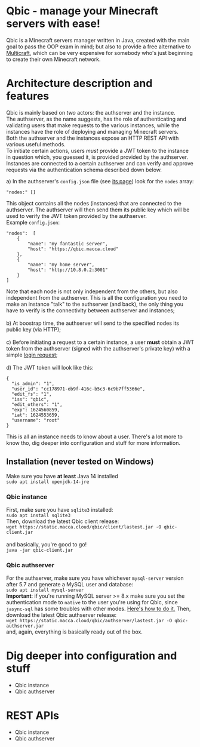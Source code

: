 # Qbic - manage your Minecraft servers with ease!
Qbic is a Minecraft servers manager written in Java, created with the main goal to pass the OOP exam in mind; but also to provide a free alternative to [Multicraft](https://multicraft.org), which can be very expensive for somebody who's just beginning to create their own Minecraft network.



# Architecture description and features
Qbic is mainly based on *two* actors: the authserver and the instance.<br>
The authserver, as the name suggests, has the role of authenticating and validating users that make requests to the various instances, while the instances have the role of deploying and managing Minecraft servers.<br>
Both the authserver and the instances expose an HTTP REST API with various useful methods.
<br>
To initiate certain actions, users *must* provide a JWT token to the instance in question which, you guessed it, is provided provided by the authserver.
<br>
Instances are connected to a certain authserver and can verify and approve requests via the authentication schema described down below.

a) In the authserver's `config.json` file (see [its page](https://github.com/lugli-maccaferri/qbic-demo/tree/main/authserver)) look for the `nodes` array:<br>
```
"nodes:" []
```
This object contains all the nodes (instances) that are connected to the authserver. The authserver will then send them its public key which will be used to verify the JWT token provided by the authserver.<br>
Example `config.json`:
```
"nodes":  [  
	{  
		"name": "my fantastic server",  
		"host": "https://qbic.macca.cloud"  
	},  
	{  
		"name": "my home server",  
		"host": "http://10.8.0.2:3001"  
	}  
]
```
Note that each node is not only independent from the others, but also independent from the authserver. This is all the configuration you need to make an instance "talk" to the authserver (and back), the only thing you have to verify is the connectivity between authserver and instances;<br><br>
b) At boostrap time, the authserver will send to the specified nodes its public key (via HTTP);
<br><br>
c) Before initiating a request to a certain instance, a user **must** obtain a JWT token from the authserver (signed with the authserver's private key) with a simple [login request](#login_request);
<br><br>
d) The JWT token will look like this: 
```
{
  "is_admin": "1",
  "user_id": "cc178971-eb9f-416c-b5c3-6c9b7ff5366e",
  "edit_fs": "1",
  "iss": "qbic",
  "edit_others": "1",
  "exp": 1624560859,
  "iat": 1624553659,
  "username": "root"
}
```
This is all an instance needs to know about a user.
There's a lot more to know tho, dig deeper into configuration and stuff for more information.<br>

## Installation (never tested on Windows)
Make sure you have **at least** Java 14 installed<br>
`sudo apt install openjdk-14-jre`

### Qbic instance
First, make sure you have `sqlite3` installed:<br>
`sudo apt install sqlite3`<br>
Then, download the latest Qbic client release:<br>
`wget https://static.macca.cloud/qbic/client/lastest.jar -O qbic-client.jar`<br>
<br>
and basically, you're good to go! <br>
`java -jar qbic-client.jar`

### Qbic authserver
For the authserver, make sure you have whichever `mysql-server` version after 5.7 and generate a MySQL user and database:<br>
`sudo apt install mysql-server`<br>
**Important**: if you're running MySQL server >= 8.x make sure you set the authentication mode to `native` to the user you're using for Qbic, since `jasync-sql` has some troubles with other modes. [Here's how to do it.](https://medium.com/@crmcmullen/how-to-run-mysql-8-0-with-native-password-authentication-502de5bac661)
Then, download the latest Qbic authserver release:<br>
`wget https://static.macca.cloud/qbic/authserver/lastest.jar -O qbic-authserver.jar`<br>
and, again, everything is basically ready out of the box.

# Dig deeper into configuration and stuff
- Qbic instance
- Qbic authserver

# REST APIs
- Qbic instance
- Qbic authserver
